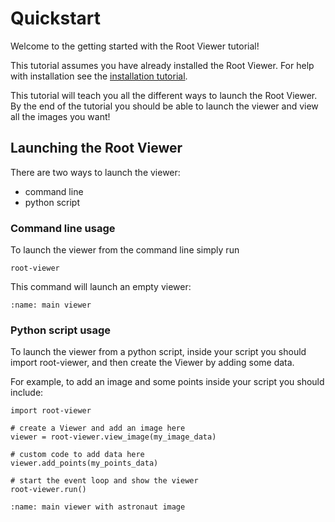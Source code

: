 # Quickstart

Welcome to the getting started with the Root Viewer tutorial!

This tutorial assumes you have already installed the Root Viewer. For help with installation see the [installation tutorial](installation.md).

This tutorial will teach you all the different ways to launch the Root Viewer. By the end of the tutorial you should be able to launch the viewer and view all the images you want!

## Launching the Root Viewer
There are two ways to launch the viewer:

* command line
* python script

### Command line usage

To launch the viewer from the command line simply run
```
root-viewer
```
This command will launch an empty viewer:
```{image} ../images/blank_viewer.png
:name: main viewer
```

### Python script usage
To launch the viewer from a python script, inside your script you should import root-viewer, and then create the Viewer by adding some data.

For example, to add an image and some points inside your script you should include:
```
import root-viewer

# create a Viewer and add an image here
viewer = root-viewer.view_image(my_image_data)

# custom code to add data here
viewer.add_points(my_points_data)

# start the event loop and show the viewer
root-viewer.run()
```
```{image} ../images/astronaut_viewer.png
:name: main viewer with astronaut image
```